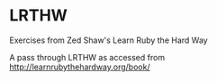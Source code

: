 # LRTHW
Exercises from Zed Shaw's Learn Ruby the Hard Way  

A pass through LRTHW as accessed from http://learnrubythehardway.org/book/
